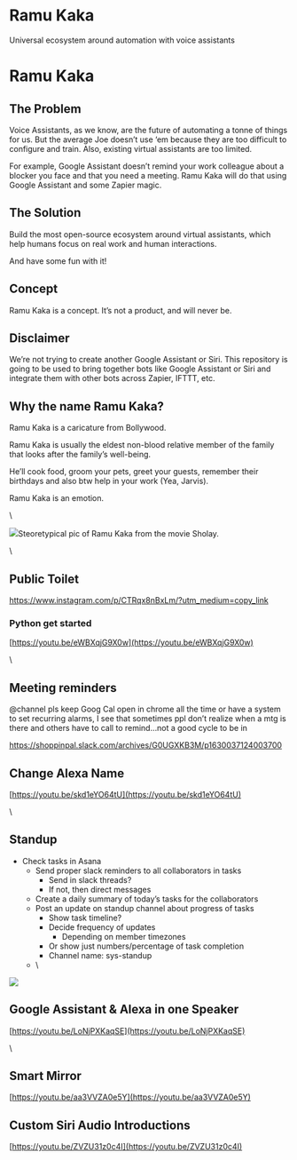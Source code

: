 # Ramu Kaka
Universal ecosystem around automation with voice assistants

# Ramu Kaka


## The Problem

Voice Assistants, as we know, are the future of automating a tonne of things for us. But the average Joe doesn’t use ‘em because they are too difficult to configure and train. Also, existing virtual assistants are too limited.


For example, Google Assistant doesn’t remind your work colleague about a blocker you face and that you need a meeting. Ramu Kaka will do that using Google Assistant and some Zapier magic.


## The Solution

Build the most open-source ecosystem around virtual assistants, which help humans focus on real work and human interactions.


And have some fun with it!

## Concept

Ramu Kaka is a concept. It’s not a product, and will never be.

## Disclaimer

We’re not trying to create another Google Assistant or Siri. This repository is going to be used to bring together bots like Google Assistant or Siri and integrate them with other bots across Zapier, IFTTT, etc.

## Why the name Ramu Kaka?

Ramu Kaka is a caricature from Bollywood.

Ramu Kaka is usually the eldest non-blood relative member of the family that looks after the family’s well-being.

He’ll cook food, groom your pets, greet your guests, remember their birthdays and also btw help in your work (Yea, Jarvis).


Ramu Kaka is an emotion.


\

 ![](/api/attachments.redirect?id=0bba7cb4-a2a1-4b10-b6c3-9403a641d68e)Steoretypical pic of Ramu Kaka from the movie Sholay.


\
## Public Toilet

<https://www.instagram.com/p/CTRqx8nBxLm/?utm_medium=copy_link>


### Python get started


[https://youtu.be/eWBXqjG9X0w](https://youtu.be/eWBXqjG9X0w)


\
## Meeting reminders

@channel pls keep Goog Cal open in chrome all the time or have a system to set recurring alarms, I see that sometimes ppl don’t realize when a mtg is there and others have to call to remind…not a good cycle to be in

<https://shoppinpal.slack.com/archives/G0UGXKB3M/p1630037124003700>


## Change Alexa Name

[https://youtu.be/skd1eYO64tU](https://youtu.be/skd1eYO64tU)


\
## Standup

* Check tasks in Asana
  * Send proper slack reminders to all collaborators in tasks
    * Send in slack threads?
    * If not, then direct messages
  * Create a daily summary of today’s tasks for the collaborators
  * Post an update on standup channel about progress of tasks
    * Show task timeline?
    * Decide frequency of updates
      * Depending on member timezones
    * Or show just numbers/percentage of task completion
    * Channel name: sys-standup
  * \


 ![](/api/attachments.redirect?id=8413c96f-8971-46f2-98d4-24e67884a51d)

## Google Assistant & Alexa in one Speaker

[https://youtu.be/LoNjPXKaqSE](https://youtu.be/LoNjPXKaqSE)


\
## Smart Mirror

[https://youtu.be/aa3VVZA0e5Y](https://youtu.be/aa3VVZA0e5Y)


## Custom Siri Audio Introductions
[https://youtu.be/ZVZU31z0c4I](https://youtu.be/ZVZU31z0c4I)

